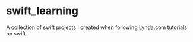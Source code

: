 # swift_learning
A collection of swift projects I created when following Lynda.com tutorials on swift.
